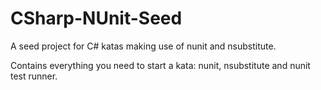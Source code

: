 # CSharp-NUnit-Seed
A seed project for C# katas making use of nunit and nsubstitute.

Contains everything you need to start a kata: nunit, nsubstitute and nunit test runner.
